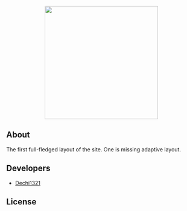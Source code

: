 <p align="center">
      <img src="https://png.pngtree.com/png-clipart/20230924/original/pngtree-internet-and-networkingthemed-icons-for-browsers-site-map-e-commerce-vector-png-image_12671595.png" width="300" height="300">
</p>


## About

The first full-fledged layout of the site. One is missing adaptive layout.

## Developers

- [Dechi1321](https://github.com/Dechi1321)

## License
